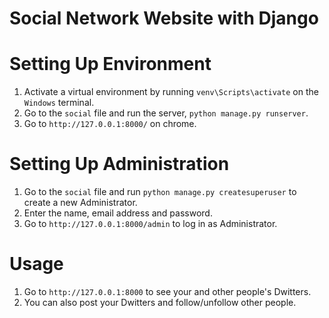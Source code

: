 # Social Network Website with Django

# Setting Up Environment
1. Activate a virtual environment by running `venv\Scripts\activate` on the `Windows` terminal. 
2. Go to the `social` file and run the server, `python manage.py runserver`.
3. Go to `http://127.0.0.1:8000/` on chrome.

# Setting Up Administration
1. Go to the `social` file and run `python manage.py createsuperuser` to create a new Administrator.
2. Enter the name, email address and password.
3. Go to `http://127.0.0.1:8000/admin` to log in as Administrator.

# Usage
1. Go to `http://127.0.0.1:8000` to see your and other people's Dwitters.
2. You can also post your Dwitters and follow/unfollow other people.
